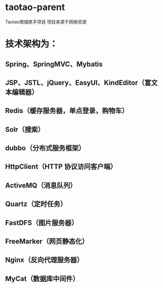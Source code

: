 # taotao-parent
Taotao商城练手项目
项目来源于网络资源
#   技术架构为：
##	Spring、SpringMVC、Mybatis
## JSP、JSTL、jQuery、EasyUI、KindEditor（富文本编辑器）
##	Redis（缓存服务器，单点登录，购物车）
##	Solr（搜索）
##	dubbo（分布式服务框架）
## HttpClient（HTTP 协议访问客户端）
##	ActiveMQ（消息队列）
##	Quartz（定时任务）
##	FastDFS（图片服务器）
##	FreeMarker（网页静态化）
## Nginx（反向代理服务器）
## MyCat（数据库中间件）


